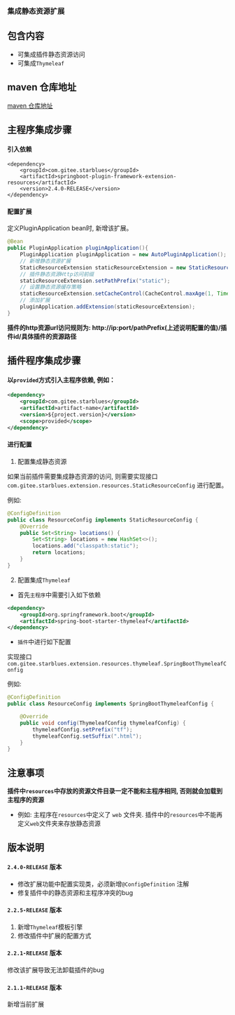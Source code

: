 ### 集成静态资源扩展
## 包含内容
- 可集成插件静态资源访问
- 可集成`Thymeleaf`

## maven 仓库地址

[maven 仓库地址](https://mvnrepository.com/artifact/com.gitee.starblues/springboot-plugin-framework-extension-mybatis)


## 主程序集成步骤

#### 引入依赖
```xmml
<dependency>
    <groupId>com.gitee.starblues</groupId>
    <artifactId>springboot-plugin-framework-extension-resources</artifactId>
    <version>2.4.0-RELEASE</version>
</dependency>
```

#### 配置扩展

定义PluginApplication bean时, 新增该扩展。
```java
@Bean
public PluginApplication pluginApplication(){
    PluginApplication pluginApplication = new AutoPluginApplication();
    // 新增静态资源扩展
    StaticResourceExtension staticResourceExtension = new StaticResourceExtension();
    // 插件静态资源Http访问前缀
    staticResourceExtension.setPathPrefix("static");
    // 设置静态资源缓存策略
    staticResourceExtension.setCacheControl(CacheControl.maxAge(1, TimeUnit.HOURS).cachePublic());
    // 添加扩展
    pluginApplication.addExtension(staticResourceExtension);
}
```

**插件的http资源url访问规则为: http://ip:port/pathPrefix(上述说明配置的值)/插件id/具体插件的资源路径**

## 插件程序集成步骤

#### 以`provided`方式引入主程序依赖, 例如：
```xml
<dependency>
    <groupId>com.gitee.starblues</groupId>
    <artifactId>artifact-name</artifactId>
    <version>${project.version}</version>
    <scope>provided</scope>
</dependency>
```

#### 进行配置

1. 配置集成静态资源

如果当前插件需要集成静态资源的访问, 则需要实现接口`com.gitee.starblues.extension.resources.StaticResourceConfig` 进行配置。

例如: 
```java
@ConfigDefinition
public class ResourceConfig implements StaticResourceConfig {
    @Override
    public Set<String> locations() {
        Set<String> locations = new HashSet<>();
        locations.add("classpath:static");
        return locations; 
    }
}
```

2. 配置集成`Thymeleaf`

- 首先`主程序`中需要引入如下依赖

```xml
<dependency>
    <groupId>org.springframework.boot</groupId>
    <artifactId>spring-boot-starter-thymeleaf</artifactId>
</dependency>
```
- `插件`中进行如下配置

实现接口 `com.gitee.starblues.extension.resources.thymeleaf.SpringBootThymeleafConfig`

例如:
``` java
@ConfigDefinition
public class ResourceConfig implements SpringBootThymeleafConfig {

    @Override
    public void config(ThymeleafConfig thymeleafConfig) {
        thymeleafConfig.setPrefix("tf");
        thymeleafConfig.setSuffix(".html");
    }
}

```
## 注意事项
**插件中`resources`中存放的资源文件目录一定不能和主程序相同, 否则就会加载到主程序的资源**
- 例如: 主程序在`resources`中定义了 `web` 文件夹. 插件中的`resources`中不能再定义`web`文件夹来存放静态资源


## 版本说明

#### `2.4.0-RELEASE` 版本
- 修改扩展功能中配置实现类，必须新增`@ConfigDefinition` 注解
- 修复插件中的静态资源和主程序冲突的bug

#### `2.2.5-RELEASE` 版本
1. 新增`Thymeleaf`模板引擎
2. 修改插件中扩展的配置方式

#### `2.2.1-RELEASE` 版本
修改该扩展导致无法卸载插件的bug
    
#### `2.1.1-RELEASE` 版本
新增当前扩展
